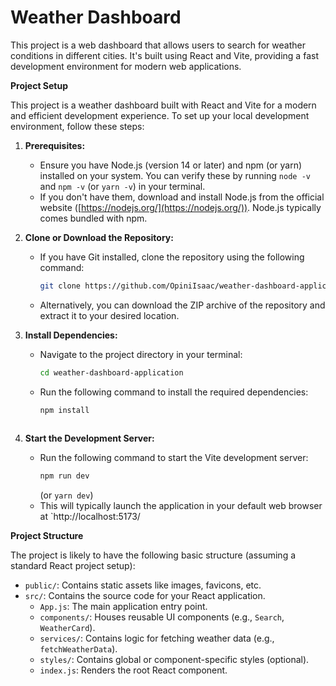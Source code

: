 # Weather Dashboard
    
This project is a web dashboard that allows users to search for weather conditions in different cities. It's built using React and Vite, providing a fast development environment for modern web applications.

**Project Setup**

This project is a weather dashboard built with React and Vite for a modern and efficient development experience. To set up your local development environment, follow these steps:

1. **Prerequisites:**
   - Ensure you have Node.js (version 14 or later) and npm (or yarn) installed on your system. You can verify these by running `node -v` and `npm -v` (or `yarn -v`) in your terminal.
   - If you don't have them, download and install Node.js from the official website ([https://nodejs.org/](https://nodejs.org/)). Node.js typically comes bundled with npm.

2. **Clone or Download the Repository:**
   - If you have Git installed, clone the repository using the following command:
     ```bash
     git clone https://github.com/OpiniIsaac/weather-dashboard-application.git
     ```

   - Alternatively, you can download the ZIP archive of the repository and extract it to your desired location.

3. **Install Dependencies:**
   - Navigate to the project directory in your terminal:
     ```bash
     cd weather-dashboard-application
     ```
   - Run the following command to install the required dependencies:
     ```bash
     npm install
    

4. **Start the Development Server:**
   - Run the following command to start the Vite development server:
     ```bash
     npm run dev
     ```
     (or `yarn dev`)
   - This will typically launch the application in your default web browser at `http://localhost:5173/

**Project Structure**

The project is likely to have the following basic structure (assuming a standard React project setup):

- `public/`: Contains static assets like images, favicons, etc.
- `src/`: Contains the source code for your React application.
    - `App.js`: The main application entry point.
    - `components/`: Houses reusable UI components (e.g., `Search`, `WeatherCard`).
    - `services/`: Contains logic for fetching weather data (e.g., `fetchWeatherData`).
    - `styles/`: Contains global or component-specific styles (optional).
    - `index.js`: Renders the root React component.
